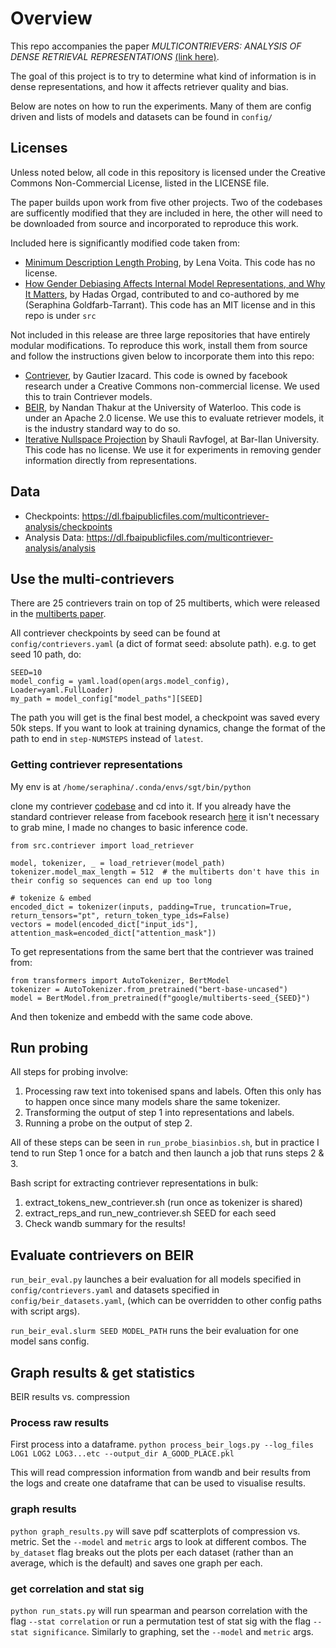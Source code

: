 # Overview

This repo accompanies the paper _MULTICONTRIEVERS: ANALYSIS OF DENSE RETRIEVAL REPRESENTATIONS_ [(link here)](https://openreview.net/forum?id=JWHf7lg8zM&noteId=tEU5I2TzCc).

The goal of this project is to try to determine what kind of information is in dense representations, and how it affects retriever quality and bias.

Below are notes on how to run the experiments.
Many of them are config driven and lists of models and datasets can be found in `config/`

## Licenses

Unless noted below, all code in this repository is licensed under the Creative Commons Non-Commercial License, listed in the LICENSE file.

The paper builds upon work from five other projects. Two of the codebases are sufficently modified that they are included in here, the other will need to be downloaded from source and incorporated to reproduce this work.

Included here is significantly modified code taken from:

- [Minimum Description Length Probing](https://github.com/lena-voita/description-length-probing), by Lena Voita. This code has no license.
- [How Gender Debiasing Affects Internal Model Representations, and Why It Matters](https://github.com/orgadhadas/gender_internal), by Hadas Orgad, contributed to and co-authored by me (Seraphina Goldfarb-Tarrant). This code has an MIT license and in this repo is under `src`

Not included in this release are three large repositories that have entirely modular modifications. To reproduce this work, install them from source and follow the instructions given below to incorporate them into this repo:

- [Contriever](https://github.com/facebookresearch/contriever), by Gautier Izacard. This code is owned by facebook research under a Creative Commons non-commercial license. We used this to train Contriever models.
- [BEIR](https://github.com/beir-cellar/beir), by Nandan Thakur at the University of Waterloo. This code is under an Apache 2.0 license. We use this to evaluate retriever models, it is the industry standard way to do so.
- [Iterative Nullspace Projection](https://github.com/shauli-ravfogel/nullspace_projection) by Shauli Ravfogel, at Bar-Ilan University. This code has no license. We use it for experiments in removing gender information directly from representations.

## Data

- Checkpoints: https://dl.fbaipublicfiles.com/multicontriever-analysis/checkpoints
- Analysis Data: https://dl.fbaipublicfiles.com/multicontriever-analysis/analysis

## Use the multi-contrievers

There are 25 contrievers train on top of 25 multiberts, which were released in the [multiberts paper](https://arxiv.org/abs/2106.16163).

All contriever checkpoints by seed can be found at `config/contrievers.yaml` (a dict of format seed: absolute path).
e.g. to get seed 10 path, do:

```
SEED=10
model_config = yaml.load(open(args.model_config), Loader=yaml.FullLoader)
my_path = model_config["model_paths"][SEED]
```

The path you will get is the final best model, a checkpoint was saved every 50k steps. If you want to look at training dynamics, change the format of the path to end in `step-NUMSTEPS` instead of `latest`.

### Getting contriever representations

My env is at `/home/seraphina/.conda/envs/sgt/bin/python`

clone my contriever [codebase](https://github.com/seraphinatarrant/contriever) and cd into it.
If you already have the standard contriever release from facebook research [here](https://github.com/facebookresearch/contriever) it isn't necessary to grab mine, I made no changes to basic inference code.

```
from src.contriever import load_retriever

model, tokenizer, _ = load_retriever(model_path)
tokenizer.model_max_length = 512  # the multiberts don't have this in their config so sequences can end up too long

# tokenize & embed
encoded_dict = tokenizer(inputs, padding=True, truncation=True, return_tensors="pt", return_token_type_ids=False)
vectors = model(encoded_dict["input_ids"], attention_mask=encoded_dict["attention_mask"])
```

To get representations from the same bert that the contriever was trained from:

```
from transformers import AutoTokenizer, BertModel
tokenizer = AutoTokenizer.from_pretrained("bert-base-uncased")
model = BertModel.from_pretrained(f"google/multiberts-seed_{SEED}")
```

And then tokenize and embedd with the same code above.

## Run probing

All steps for probing involve:

1. Processing raw text into tokenised spans and labels. Often this only has to happen once since many models share the same tokenizer.
2. Transforming the output of step 1 into representations and labels.
3. Running a probe on the output of step 2.

All of these steps can be seen in `run_probe_biasinbios.sh`, but in practice I tend to run Step 1 once for a batch and then launch a job that runs steps 2 & 3.

Bash script for extracting contriever representations in bulk:

1. extract_tokens_new_contriever.sh (run once as tokenizer is shared)
2. extract_reps_and run_new_contriever.sh SEED for each seed
3. Check wandb summary for the results!

## Evaluate contrievers on BEIR

`run_beir_eval.py` launches a beir evaluation for all models specified in `config/contrievers.yaml` and datasets specified in `config/beir_datasets.yaml`,
(which can be overridden to other config paths with script args).

`run_beir_eval.slurm SEED MODEL_PATH` runs the beir evaluation for one model sans config.

## Graph results & get statistics

BEIR results vs. compression

### Process raw results

First process into a dataframe.
`python process_beir_logs.py --log_files LOG1 LOG2 LOG3...etc --output_dir A_GOOD_PLACE.pkl`

This will read compression information from wandb and beir results from the logs and create one dataframe that can be used to visualise results.

### graph results

`python graph_results.py` will save pdf scatterplots of compression vs. metric. Set the `--model` and `metric` args to look at different combos.
The `by_dataset` flag breaks out the plots per each dataset (rather than an average, which is the default) and saves one graph per each.

### get correlation and stat sig

`python run_stats.py` will run spearman and pearson correlation with the flag `--stat correlation` or run a permutation test of stat sig with the flag `--stat significance`. Similarly to graphing, set the `--model` and `metric` args.
